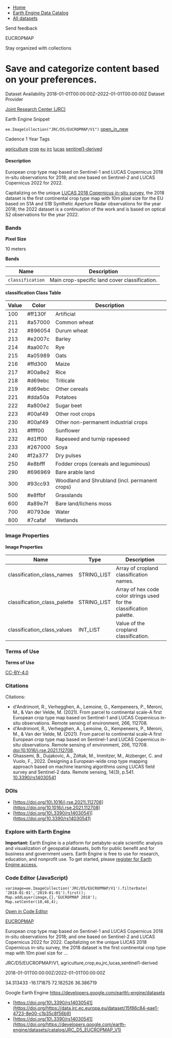 



* [Home](https://developers.google.com/)
* [Earth Engine Data Catalog](https://developers.google.com/earth-engine/datasets)
* [All datasets](https://developers.google.com/earth-engine/datasets/catalog)





 
 
 Send feedback
 
 

EUCROPMAP


 
 Stay organized with collections
 

 
 Save and categorize content based on your preferences.
===========================================================================================================








Dataset Availability
2018\-01\-01T00:00:00Z–2022\-01\-01T00:00:00Z
Dataset Provider


[Joint Research Center (JRC)](https://data.jrc.ec.europa.eu/dataset/15f86c84-eae1-4723-8e00-c1b35c8f56b9)



Earth Engine Snippet


`ee.ImageCollection("JRC/D5/EUCROPMAP/V1")` 
[open\_in\_new](https://code.earthengine.google.com/?scriptPath=Examples:Datasets/JRC/JRC_D5_EUCROPMAP_V1)





Cadence
1 Year
Tags


[agriculture](/earth-engine/datasets/tags/agriculture)
[crop](/earth-engine/datasets/tags/crop)
[eu](/earth-engine/datasets/tags/eu)
[jrc](/earth-engine/datasets/tags/jrc)
[lucas](/earth-engine/datasets/tags/lucas)
[sentinel1\-derived](/earth-engine/datasets/tags/sentinel1-derived)








#### Description



European crop type map based on Sentinel\-1 and LUCAS Copernicus 2018 in\-situ
observations for 2018; and one based on Sentinel\-2 and LUCAS Copernicus 2022 for 2022\.


Capitalizing on the unique
[LUCAS 2018 Copernicus in\-situ survey](/earth-engine/datasets/catalog/JRC_LUCAS_HARMO_THLOC_V1),
the 2018 dataset is the first continental crop type map with 10m
pixel size for the EU based on S1A and S1B Synthetic Aperture Radar
observations for the year 2018; the 2022 dataset is a continuation of
the work and is based on optical S2 observations for the year 2022\.





### Bands



**Pixel Size**
  
10 meters



**Bands**




| Name | Description |
| --- | --- |
| `classification` | Main crop\-specific land cover classification. |


**classification Class Table**




| Value | Color | Description |
| --- | --- | --- |
| 100 | \#ff130f | Artificial |
| 211 | \#a57000 | Common wheat |
| 212 | \#896054 | Durum wheat |
| 213 | \#e2007c | Barley |
| 214 | \#aa007c | Rye |
| 215 | \#a05989 | Oats |
| 216 | \#ffd300 | Maize |
| 217 | \#00a8e2 | Rice |
| 218 | \#d69ebc | Triticale |
| 219 | \#d69ebc | Other cereals |
| 221 | \#dda50a | Potatoes |
| 222 | \#a800e2 | Sugar beet |
| 223 | \#00af49 | Other root crops |
| 230 | \#00af49 | Other non\-permanent industrial crops |
| 231 | \#ffff00 | Sunflower |
| 232 | \#d1ff00 | Rapeseed and turnip rapeseed |
| 233 | \#267000 | Soya |
| 240 | \#f2a377 | Dry pulses |
| 250 | \#e8bfff | Fodder crops (cereals and leguminous) |
| 290 | \#696969 | Bare arable land |
| 300 | \#93cc93 | Woodland and Shrubland (incl. permanent crops) |
| 500 | \#e8ffbf | Grasslands |
| 600 | \#a89e7f | Bare land/lichens moss |
| 700 | \#0793de | Water |
| 800 | \#7cafaf | Wetlands |




### Image Properties


**Image Properties**




| Name | Type | Description |
| --- | --- | --- |
| classification\_class\_names | STRING\_LIST | Array of cropland classification names. |
| classification\_class\_palette | STRING\_LIST | Array of hex code color strings used for the classification palette. |
| classification\_class\_values | INT\_LIST | Value of the cropland classification. |




### Terms of Use


**Terms of Use**


[CC\-BY\-4\.0](https://spdx.org/licenses/CC-BY-4.0.html)




### Citations



Citations:
* d'Andrimont, R., Verhegghen, A., Lemoine, G., Kempeneers, P., Meroni, M.,
\& Van der Velde, M. (2021\). From parcel to continental scale\-A first
European crop type map based on Sentinel\-1 and LUCAS Copernicus in\-situ
observations. Remote sensing of environment, 266, 112708\.
* d'Andrimont, R., Verhegghen, A., Lemoine, G., Kempeneers, P., Meroni, M.,
\& Van der Velde, M. (2021\). From parcel to continental scale\-A first
European crop type map based on Sentinel\-1 and LUCAS Copernicus in\-situ
observations. Remote sensing of environment, 266, 112708\.
[doi:10\.1016/j.rse.2021\.112708](https://doi.org/10.1016/j.rse.2021.112708).
* Ghassemi, B., Dujakovic, A., Żółtak, M., Immitzer, M., Atzberger, C. and Vuolo, F., 2022\. Designing a European\-wide crop type mapping approach based on machine learning algorithms using LUCAS field survey and Sentinel\-2 data. Remote sensing, 14(3\), p.541\.
[10\.3390/rs14030541](https://doi.org/10.3390/rs14030541)





### DOIs


* [https://doi.org/10\.1016/j.rse.2021\.112708](https://doi.org/10.1016/j.rse.2021.112708)
* [https://doi.org/10\.3390/rs14030541](https://doi.org/10.3390/rs14030541)




### Explore with Earth Engine


**Important:** 
 Earth Engine is a platform for petabyte\-scale scientific analysis and visualization of
 geospatial datasets, both for public benefit and for business and government users.
 Earth Engine is free to use for research, education, and nonprofit use. To get started, please
 [register for Earth Engine access.](https://console.cloud.google.com/earth-engine)



### Code Editor (JavaScript)



```
varimage=ee.ImageCollection('JRC/D5/EUCROPMAP/V1').filterDate(
'2018-01-01','2019-01-01').first();
Map.addLayer(image,{},'EUCROPMAP 2018');
Map.setCenter(10,48,4);
```



[Open in Code Editor](https://code.earthengine.google.com/?scriptPath=Examples:Datasets/JRC/JRC_D5_EUCROPMAP_V1)


[EUCROPMAP](/earth-engine/datasets/catalog/JRC_D5_EUCROPMAP_V1)

European crop type map based on Sentinel\-1 and LUCAS Copernicus 2018 in\-situ observations for 2018; and one based on Sentinel\-2 and LUCAS Copernicus 2022 for 2022\. Capitalizing on the unique LUCAS 2018 Copernicus in\-situ survey, the 2018 dataset is the first continental crop type map with 10m pixel size for …

 JRC/D5/EUCROPMAP/V1,
 agriculture,crop,eu,jrc,lucas,sentinel1\-derived

2018\-01\-01T00:00:00Z/2022\-01\-01T00:00:00Z



 34\.313433 \-16\.171875 72\.182526 36\.386719
 



Google Earth Engine
https://developers.google.com/earth\-engine/datasets

* [https://doi.org/10\.3390/rs14030541](https://doi.org/https://data.jrc.ec.europa.eu/dataset/15f86c84-eae1-4723-8e00-c1b35c8f56b9)
* [https://doi.org/10\.3390/rs14030541](https://doi.org/https://developers.google.com/earth-engine/datasets/catalog/JRC_D5_EUCROPMAP_V1)









